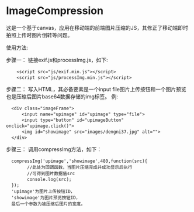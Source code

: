 ImageCompression
================

这是一个基于canvas，应用在移动端的前端图片压缩的JS，其修正了移动端即时拍照上传时图片倒转等问题。

使用方法:

步骤一：
      链接exif.js和processImg.js，如下:

        <script src="js/exif.min.js"></script>
        <script src="js/processImg.min.js"></script>

步骤二：
      写入HTML，其必备要素是一个input file图片上传按钮和一个图片预览也是压缩后图片base64数据存储的img标签。
      例:

      <div class="imageFrame">
          <input name="upimage" id="upimage" type="file">
          <input type="button" id="upimageButton" onclick="upimage.click()">
          <img id="showimage" src="images/dengni37.jpg" alt="">
      </div>

步骤三：
      调用compressImg方法，如下：
      
      compressImg('upimage','showimage',480,function(src){
            //此处为回调函数，当图片压缩完成并成功显示后执行
            //可得到图片数据值src
            console.log(src);
      });
      'upimage'为图片上传按钮ID，
      'showimage'为图片预览按钮ID，
      最后一个参数为被压缩后图片的宽度。
